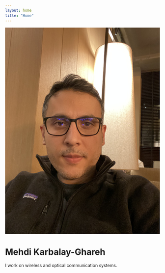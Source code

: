 ```yaml
---
layout: home
title: "Home"
---
```


<img src="/assets/images/IMG_5182.jpeg" alt="Profile Photo" class="profile-img">
<h1>Mehdi Karbalay-Ghareh</h1>
<p>I work on wireless and optical communication systems.</p>
